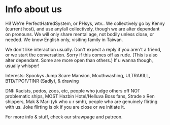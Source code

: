 # Info about us

Hi! We're PerfectHatredSystem, or PHsys, wtv.. We collectively go by Kenny (current host), and use any/all collectively, though we are alter dependant on pronouns. We will only share mental age, not bodily unless close, or needed. We know English only, visiting family in Taiwan. 

We don't like interaction usually. Don't expect a reply if you aren't a friend, or we start the conversation. Sorry if this comes off as rude. (This is also alter dependant. Some are more open than others.) If u wanna though, usually whisper!

Interests: Spookys Jump Scare Mansion, Mouthwashing, ULTRAKILL, BTD/TPOF/TINR (Sadly), & drawing

DNI: Racists, pedos, zoos, etc, people who judge others off NOT problematic ships, MOST Hazbin Hotel/Helluva Boss fans, Strade x Ren shippers, Mak & Mari (yk who u r smh), people who are genuinely flirting with us. Joke flirting is ok if you are close or we initiate it.

For more info & stuff, check our strawpage and patreon.
